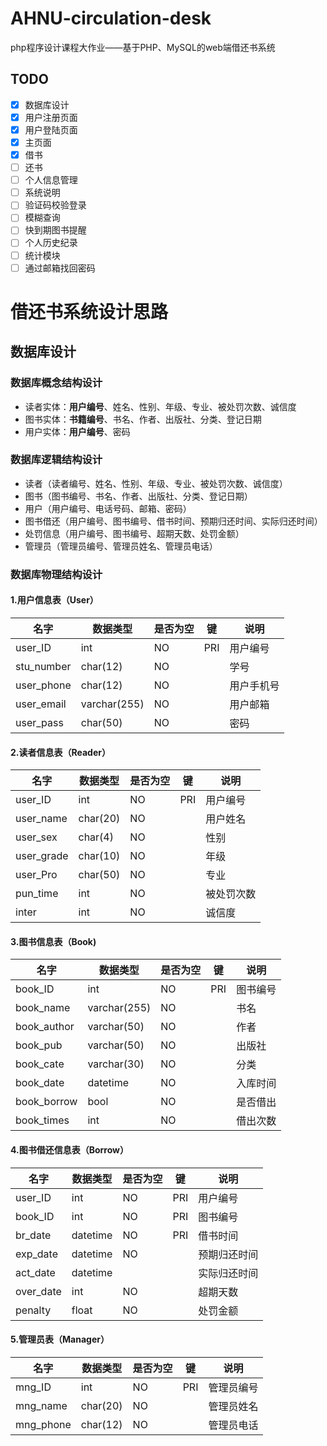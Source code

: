 # AHNU-circulation-desk

php程序设计课程大作业——基于PHP、MySQL的web端借还书系统
## TODO

* [x] 数据库设计
* [x] 用户注册页面
* [x] 用户登陆页面
* [x] 主页面
* [x] 借书
* [ ] 还书
* [ ] 个人信息管理
* [ ] 系统说明
* [ ] 验证码校验登录
* [ ] 模糊查询
* [ ] 快到期图书提醒
* [ ] 个人历史纪录
* [ ] 统计模块
* [ ] 通过邮箱找回密码

# 借还书系统设计思路

## 数据库设计

### 数据库概念结构设计

- 读者实体：**用户编号**、姓名、性别、年级、专业、被处罚次数、诚信度
- 图书实体：**书籍编号**、书名、作者、出版社、分类、登记日期
- 用户实体：**用户编号**、密码

### 数据库逻辑结构设计

- 读者（读者编号、姓名、性别、年级、专业、被处罚次数、诚信度）
- 图书（图书编号、书名、作者、出版社、分类、登记日期）
- 用户（用户编号、电话号码、邮箱、密码）
- 图书借还（用户编号、图书编号、借书时间、预期归还时间、实际归还时间）
- 处罚信息（用户编号、图书编号、超期天数、处罚金额）
- 管理员（管理员编号、管理员姓名、管理员电话）

### 数据库物理结构设计

#### 1.用户信息表（User）

| 名字       | 数据类型     | 是否为空 | 键  | 说明       |
| ---------- | ------------ | -------- | --- | ---------- |
| user_ID    | int          | NO       | PRI | 用户编号   |
| stu_number | char(12)     | NO       |     | 学号       |
| user_phone | char(12)     | NO       |     | 用户手机号 |
| user_email | varchar(255) | NO       |     | 用户邮箱   |
| user_pass  | char(50)     | NO       |     | 密码       |

#### 2.读者信息表（Reader）

| 名字       | 数据类型 | 是否为空 | 键  | 说明       |
| ---------- | -------- | -------- | --- | ---------- |
| user_ID    | int      | NO       | PRI | 用户编号   |
| user_name  | char(20) | NO       |     | 用户姓名   |
| user_sex   | char(4)  | NO       |     | 性别       |
| user_grade | char(10) | NO       |     | 年级       |
| user_Pro   | char(50) | NO       |     | 专业       |
| pun_time   | int      | NO       |     | 被处罚次数 |
| inter      | int      | NO       |     | 诚信度     |

#### 3.图书信息表（Book)

| 名字        | 数据类型     | 是否为空 | 键  | 说明     |
| ----------- | ------------ | -------- | --- | -------- |
| book_ID     | int          | NO       | PRI | 图书编号 |
| book_name   | varchar(255) | NO       |     | 书名     |
| book_author | varchar(50)  | NO       |     | 作者     |
| book_pub    | varchar(50)  | NO       |     | 出版社   |
| book_cate   | varchar(30)  | NO       |     | 分类     |
| book_date   | datetime     | NO       |     | 入库时间 |
| book_borrow | bool         | NO       |     | 是否借出 |
| book_times  | int          | NO       |     | 借出次数 |

#### 4.图书借还信息表（Borrow）

| 名字      | 数据类型 | 是否为空 | 键  | 说明         |
| --------- | -------- | -------- | --- | ------------ |
| user_ID   | int      | NO       | PRI | 用户编号     |
| book_ID   | int      | NO       | PRI | 图书编号     |
| br_date   | datetime | NO       | PRI | 借书时间     |
| exp_date  | datetime | NO       |     | 预期归还时间 |
| act_date  | datetime |          |     | 实际归还时间 |
| over_date | int      | NO       |     | 超期天数     |
| penalty   | float    | NO       |     | 处罚金额     |

#### 5.管理员表（Manager）

| 名字      | 数据类型 | 是否为空 | 键  | 说明       |
| --------- | -------- | -------- | --- | ---------- |
| mng_ID    | int      | NO       | PRI | 管理员编号 |
| mng_name  | char(20) | NO       |     | 管理员姓名 |
| mng_phone | char(12) | NO       |     | 管理员电话 |

